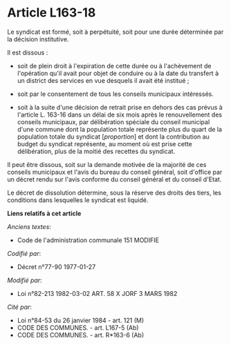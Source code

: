 # Article L163-18

Le syndicat est formé, soit à perpétuité, soit pour une durée déterminée par la décision institutive.

Il est dissous :

- soit de plein droit à l'expiration de cette durée ou à l'achèvement de l'opération qu'il avait pour objet de conduire ou à
la date du transfert à un district des services en vue desquels il avait été institué ;

- soit par le consentement de tous les conseils municipaux intéressés.

- soit à la suite d'une décision de retrait prise en dehors des cas prévus à l'article L. 163-16 dans un délai de six mois
après le renouvellement des conseils municipaux, par délibération spéciale du conseil municipal d'une commune dont la
population totale représente plus du quart de la population totale du syndicat [*proportion*] et dont la contribution au
budget du syndicat représente, au moment où est prise cette délibération, plus de la moitié des recettes du syndicat.

Il peut être dissous, soit sur la demande motivée de la majorité de ces conseils municipaux et l'avis du bureau du conseil
général, soit d'office par un décret rendu sur l'avis conforme du conseil général et du conseil d'Etat.

Le décret de dissolution détermine, sous la réserve des droits des tiers, les conditions dans lesquelles le syndicat est
liquidé.

**Liens relatifs à cet article**

_Anciens textes_:

  - Code de l'administration communale 151 MODIFIE

_Codifié par_:

  - Décret n°77-90 1977-01-27

_Modifié par_:

  - Loi n°82-213 1982-03-02 ART. 58 X JORF 3 MARS 1982

_Cité par_:

  - Loi n°84-53 du 26 janvier 1984 - art. 121 (M)
  - CODE DES COMMUNES. - art. L167-5 (Ab)
  - CODE DES COMMUNES. - art. R*163-6 (Ab)
